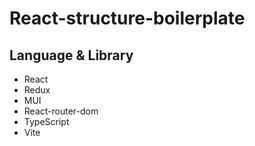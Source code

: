 # React-structure-boilerplate
## Language & Library
- React
- Redux
- MUI
- React-router-dom
- TypeScript
- Vite


